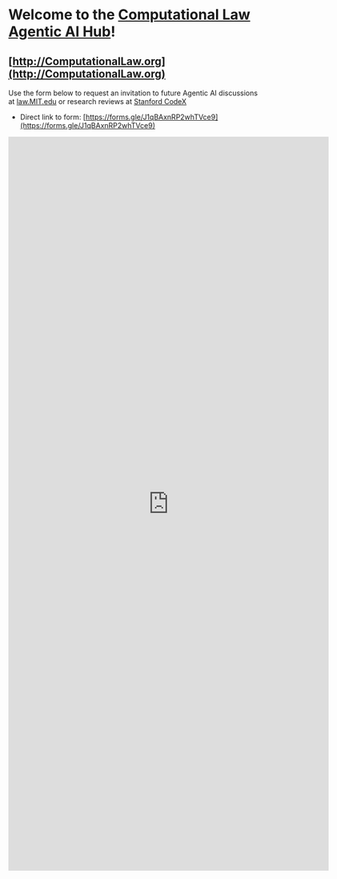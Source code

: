 # Welcome to the [Computational Law Agentic AI Hub](https://computationallaw.github.io/Community)!

## [http://ComputationalLaw.org](http://ComputationalLaw.org)

Use the form below to request an invitation to future Agentic AI discussions at [law.MIT.edu](https://law.mit.edu/ai) or research reviews at [Stanford CodeX](https://law.stanford.edu/codex-the-stanford-center-for-legal-informatics/projects/agentic-genai-transaction-systems)

* Direct link to form: [https://forms.gle/J1qBAxnRP2whTVce9](https://forms.gle/J1qBAxnRP2whTVce9)

<iframe src="https://docs.google.com/forms/d/e/1FAIpQLSdPbY28sv-motElHWNTINEy5UtxslB7wIk4zsZ4v89d-I2LnA/viewform?embedded=true" width="640" height="1467" frameborder="0" marginheight="0" marginwidth="0">Loading…</iframe>
